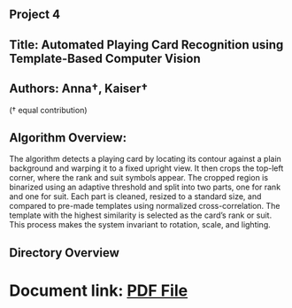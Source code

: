 ## Project 4 
## Title: Automated Playing Card Recognition using Template-Based Computer Vision
## Authors: Anna†, Kaiser†  
(† equal contribution)
## Algorithm Overview:
The algorithm detects a playing card by locating its contour against a plain background and warping it to a fixed upright view. It then crops the top-left corner, where the rank and suit symbols appear. The cropped region is binarized using an adaptive threshold and split into two parts, one for rank and one for suit. Each part is cleaned, resized to a standard size, and compared to pre-made templates using normalized cross-correlation. The template with the highest similarity is selected as the card’s rank or suit. This process makes the system invariant to rotation, scale, and lighting.

## Directory Overview



# Document link: [PDF File](https://drive.google.com/file/d/17xpe8O7JdY2evqKMsyXgTrJEmiOorkPA/view?usp=drive_link)


